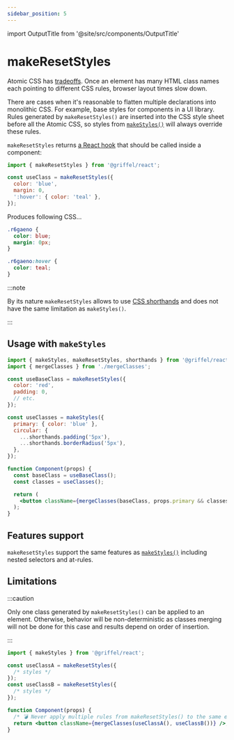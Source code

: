 ```yaml
---
sidebar_position: 5
---
```


import OutputTitle from '@site/src/components/OutputTitle'

# makeResetStyles

Atomic CSS has [tradeoffs](/react/guides/atomic-css#trade-offs).
Once an element has many HTML class names each pointing to different CSS rules, browser layout times slow down.

There are cases when it's reasonable to flatten multiple declarations into monolithic CSS. For example, base styles for components in a UI library.
Rules generated by `makeResetStyles()` are inserted into the CSS style sheet before all the Atomic CSS, so styles from [`makeStyles()`](/react/api/make-styles) will always override these rules.

`makeResetStyles` returns [a React hook](https://reactjs.org/docs/hooks-intro.html) that should be called inside a component:

```js
import { makeResetStyles } from '@griffel/react';

const useClass = makeResetStyles({
  color: 'blue',
  margin: 0,
  ':hover': { color: 'teal' },
});
```

<OutputTitle>Produces following CSS...</OutputTitle>

```css
.r6gaeno {
  color: blue;
  margin: 0px;
}

.r6gaeno:hover {
  color: teal;
}
```

:::note

By its nature `makeResetStyles` allows to use [CSS shorthands](/react/guides/limitations#css-shorthands-are-not-supported) and does not have the same limitation as `makeStyles()`.

:::

## Usage with `makeStyles`

```jsx
import { makeStyles, makeResetStyles, shorthands } from '@griffel/react';
import { mergeClasses } from './mergeClasses';

const useBaseClass = makeResetStyles({
  color: 'red',
  padding: 0,
  // etc.
});

const useClasses = makeStyles({
  primary: { color: 'blue' },
  circular: {
    ...shorthands.padding('5px'),
    ...shorthands.borderRadius('5px'),
  },
});

function Component(props) {
  const baseClass = useBaseClass();
  const classes = useClasses();

  return (
    <button className={mergeClasses(baseClass, props.primary && classes.primary, props.circular && classes.circular)} />
  );
}
```

## Features support

`makeResetStyles` support the same features as [`makeStyles()`](/react/api/make-styles) including nested selectors and at-rules.

## Limitations

:::caution

Only one class generated by `makeResetStyles()` can be applied to an element. Otherwise, behavior will be non-deterministic as classes merging will not be done for this case and results depend on order of insertion.

:::

```jsx
import { makeStyles } from '@griffel/react';

const useClassA = makeResetStyles({
  /* styles */
});
const useClassB = makeResetStyles({
  /* styles */
});

function Component(props) {
  /* 💣 Never apply multiple rules from makeResetStyles() to the same element */
  return <button className={mergeClasses(useClassA(), useClassB())} />;
}
```

